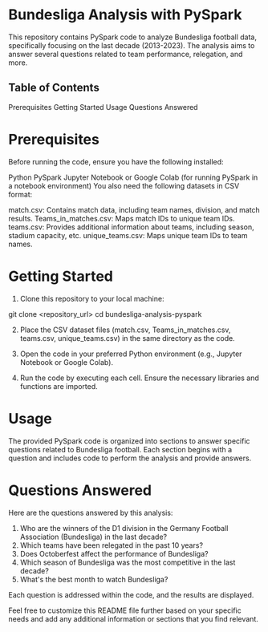 # Bundesliga Analysis with PySpark
This repository contains PySpark code to analyze Bundesliga football data, specifically focusing on the last decade (2013-2023). The analysis aims to answer several questions related to team performance, relegation, and more.

## Table of Contents
Prerequisites
Getting Started
Usage
Questions Answered

# Prerequisites
Before running the code, ensure you have the following installed:

Python
PySpark
Jupyter Notebook or Google Colab (for running PySpark in a notebook environment)
You also need the following datasets in CSV format:

match.csv: Contains match data, including team names, division, and match results.
Teams_in_matches.csv: Maps match IDs to unique team IDs.
teams.csv: Provides additional information about teams, including season, stadium capacity, etc.
unique_teams.csv: Maps unique team IDs to team names.

# Getting Started
1. Clone this repository to your local machine:

git clone <repository_url>
cd bundesliga-analysis-pyspark

2. Place the CSV dataset files (match.csv, Teams_in_matches.csv, teams.csv, unique_teams.csv) in the same directory as the code.

3. Open the code in your preferred Python environment (e.g., Jupyter Notebook or Google Colab).

4. Run the code by executing each cell. Ensure the necessary libraries and functions are imported.

# Usage
The provided PySpark code is organized into sections to answer specific questions related to Bundesliga football. Each section begins with a question and includes code to perform the analysis and provide answers.

# Questions Answered
Here are the questions answered by this analysis:

1. Who are the winners of the D1 division in the Germany Football Association (Bundesliga) in the last decade?
2. Which teams have been relegated in the past 10 years?
3. Does Octoberfest affect the performance of Bundesliga?
4. Which season of Bundesliga was the most competitive in the last decade?
5. What's the best month to watch Bundesliga?

Each question is addressed within the code, and the results are displayed.

Feel free to customize this README file further based on your specific needs and add any additional information or sections that you find relevant.
